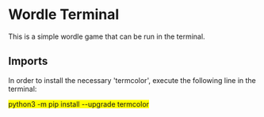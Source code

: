 # Wordle Terminal

This is a simple wordle game that can be run in the terminal.

## Imports

In order to install the necessary 'termcolor', execute the following line in the terminal:

<span style="background-color: #FFFF00">python3 -m pip install --upgrade termcolor</span>
